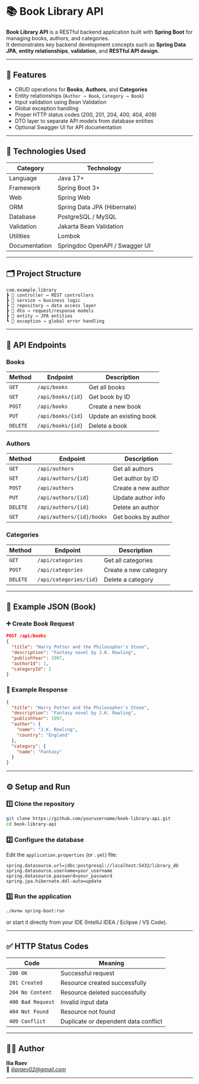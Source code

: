 # 📚 Book Library API

**Book Library API** is a RESTful backend application built with **Spring Boot** for managing books, authors, and categories.  
It demonstrates key backend development concepts such as **Spring Data JPA**, **entity relationships**, **validation**, and **RESTful API design**.

---

## 🚀 Features
- CRUD operations for **Books**, **Authors**, and **Categories**
- Entity relationships (`Author → Book`, `Category → Book`)
- Input validation using Bean Validation
- Global exception handling
- Proper HTTP status codes (200, 201, 204, 400, 404, 409)
- DTO layer to separate API models from database entities
- Optional Swagger UI for API documentation

---

## 🧱 Technologies Used

| Category | Technology |
|-----------|-------------|
| Language | Java 17+ |
| Framework | Spring Boot 3+ |
| Web | Spring Web |
| ORM | Spring Data JPA (Hibernate) |
| Database | PostgreSQL / MySQL |
| Validation | Jakarta Bean Validation |
| Utilities | Lombok |
| Documentation | Springdoc OpenAPI / Swagger UI |

---

## 🗂 Project Structure
```text
com.example.library
┣ 📂 controller → REST controllers
┣ 📂 service → business logic
┣ 📂 repository → data access layer
┣ 📂 dto → request/response models
┣ 📂 entity → JPA entities
┗ 📂 exception → global error handling
```

---

## 📘 API Endpoints

### Books
| Method | Endpoint | Description |
|--------|-----------|-------------|
| `GET` | `/api/books` | Get all books |
| `GET` | `/api/books/{id}` | Get book by ID |
| `POST` | `/api/books` | Create a new book |
| `PUT` | `/api/books/{id}` | Update an existing book |
| `DELETE` | `/api/books/{id}` | Delete a book |

### Authors
| Method | Endpoint | Description |
|--------|-----------|-------------|
| `GET` | `/api/authors` | Get all authors |
| `GET` | `/api/authors/{id}` | Get author by ID |
| `POST` | `/api/authors` | Create a new author |
| `PUT` | `/api/authors/{id}` | Update author info |
| `DELETE` | `/api/authors/{id}` | Delete an author |
| `GET` | `/api/authors/{id}/books` | Get books by author |

### Categories
| Method | Endpoint | Description |
|--------|-----------|-------------|
| `GET` | `/api/categories` | Get all categories |
| `POST` | `/api/categories` | Create a new category |
| `DELETE` | `/api/categories/{id}` | Delete a category |

---

## 🧾 Example JSON (Book)

### ➕ Create Book Request
```json
POST /api/books
{
  "title": "Harry Potter and the Philosopher's Stone",
  "description": "Fantasy novel by J.K. Rowling",
  "publishYear": 1997,
  "authorId": 1,
  "categoryId": 2
}
```

### 📄 Example Response
```json
{
  "title": "Harry Potter and the Philosopher's Stone",
  "description": "Fantasy novel by J.K. Rowling",
  "publishYear": 1997,
  "author": {
    "name": "J.K. Rowling",
    "country": "England"
  },
  "category": {
    "name": "Fantasy"
  }
}
```

---

## ⚙️ Setup and Run

### 1️⃣ Clone the repository
```bash
git clone https://github.com/yourusername/book-library-api.git
cd book-library-api
```

### 2️⃣ Configure the database
Edit the `application.properties` (or `.yml`) file:
```properties
spring.datasource.url=jdbc:postgresql://localhost:5432/library_db
spring.datasource.username=your_username
spring.datasource.password=your_password
spring.jpa.hibernate.ddl-auto=update
```

### 3️⃣ Run the application
```bash
./mvnw spring-boot:run
```
or start it directly from your IDE (IntelliJ IDEA / Eclipse / VS Code).

---

## ✅ HTTP Status Codes

| Code | Meaning |
|------|----------|
| `200 OK` | Successful request |
| `201 Created` | Resource created successfully |
| `204 No Content` | Resource deleted successfully |
| `400 Bad Request` | Invalid input data |
| `404 Not Found` | Resource not found |
| `409 Conflict` | Duplicate or dependent data conflict |

---

## 👨‍💻 Author
**Ilia Raev**  
📧 *iliaraev02@gmail.com*  

---
